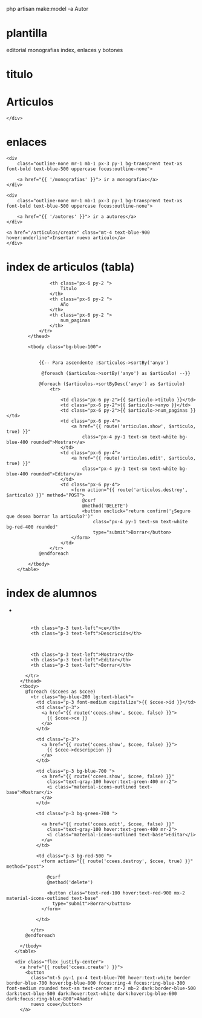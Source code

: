 php artisan make:model -a Autor

# plantilla

editorial monografias index, enlaces y botones

# titulo

<div class="flex flex-col items-center mt-4">
        <h1 class="mb-4 text-2xl font-semibold">Articulos</h1>

    </div>

# enlaces 


    <div
        class="outline-none mr-1 mb-1 px-3 py-1 bg-transprent text-xs font-bold text-blue-500 uppercase focus:outline-none">

        <a href="{{ '/monografias' }}"> ir a monografias</a>
    </div>

    <div
        class="outline-none mr-1 mb-1 px-3 py-1 bg-transprent text-xs font-bold text-blue-500 uppercase focus:outline-none">

        <a href="{{ '/autores' }}"> ir a autores</a>
    </div>

    <a href="/articulos/create" class="mt-4 text-blue-900 hover:underline">Insertar nuevo articulo</a>
    </div>


# index de articulos (tabla)

<div class="border border-gray-200 shadow">
        <table class="table-auto">
            <thead class="bg-blue-300">
                <tr>

                    <th class="px-6 py-2 ">
                        Titulo
                    </th>
                    <th class="px-6 py-2 ">
                        Año
                    </th>
                    <th class="px-6 py-2 ">
                        num_paginas
                    </th>
                </tr>
            </thead>

            <tbody class="bg-blue-100">


                {{-- Para ascendente :$articulos->sortBy('anyo')

                 @foreach ($articulos->sortBy('anyo') as $articulo) --}}

                @foreach ($articulos->sortByDesc('anyo') as $articulo)
                    <tr>

                        <td class="px-6 py-2">{{ $articulo->titulo }}</td>
                        <td class="px-6 py-2">{{ $articulo->anyo }}</td>
                        <td class="px-6 py-2">{{ $articulo->num_paginas }}</td>
                        <td class="px-6 py-4">
                            <a href="{{ route('articulos.show', $articulo, true) }}"
                                class="px-4 py-1 text-sm text-white bg-blue-400 rounded">Mostrar</a>
                        </td>
                        <td class="px-6 py-4">
                            <a href="{{ route('articulos.edit', $articulo, true) }}"
                                class="px-4 py-1 text-sm text-white bg-blue-400 rounded">Editar</a>
                        </td>
                        <td class="px-6 py-4">
                            <form action="{{ route('articulos.destroy', $articulo) }}" method="POST">
                                @csrf
                                @method('DELETE')
                                <button onclick="return confirm('¿Seguro que desea borrar la articulo?')"
                                    class="px-4 py-1 text-sm text-white bg-red-400 rounded"
                                    type="submit">Borrar</button>
                            </form>
                        </td>
                    </tr>
                @endforeach

            </tbody>
        </table>



# index  de alumnos

-  <table class="table text-gray-400 border-separate space-y-6 text-sm">
            <thead class="bg-blue-500 text-white">
              <tr>
                
                <th class="p-3 text-left">ce</th>
                <th class="p-3 text-left">Descrición</th>



                <th class="p-3 text-left">Mostrar</th>
                <th class="p-3 text-left">Editar</th>
                <th class="p-3 text-left">Borrar</th>

              </tr>
            </thead>
            <tbody>
              @foreach ($ccees as $ccee)
                <tr class="bg-blue-200 lg:text-black">
                  <td class="p-3 font-medium capitalize">{{ $ccee->id }}</td>
                  <td class="p-3">
                    <a href="{{ route('ccees.show', $ccee, false) }}">
                      {{ $ccee->ce }}
                    </a>
                  </td>

                  <td class="p-3">
                    <a href="{{ route('ccees.show', $ccee, false) }}">
                      {{ $ccee->descripcion }}
                    </a>
                  </td>

                  <td class="p-3 bg-blue-700 ">
                    <a href="{{ route('ccees.show', $ccee, false) }}"
                      class="text-gray-100 hover:text-green-400 mr-2">
                      <i class="material-icons-outlined text-base">Mostrar</i>
                    </a>
                  </td>

                  <td class="p-3 bg-green-700 ">

                    <a href="{{ route('ccees.edit', $ccee, false) }}"
                      class="text-gray-100 hover:text-green-400 mr-2">
                      <i class="material-icons-outlined text-base">Editar</i>
                    </a>
                  </td>

                  <td class="p-3 bg-red-500 ">
                    <form action="{{ route('ccees.destroy', $ccee, true) }}" method="post">

                      @csrf
                      @method('delete')

                      <button class="text-red-100 hover:text-red-900 mx-2 material-icons-outlined text-base"
                        type="submit">Borrar</button>
                    </form>

                  </td>

                </tr>
              @endforeach

            </tbody>
          </table>

          <div class="flex justify-center">
            <a href="{{ route('ccees.create') }}">
              <button
                class="mt-5 py-1 px-4 text-blue-700 hover:text-white border border-blue-700 hover:bg-blue-800 focus:ring-4 focus:ring-blue-300 font-medium rounded text-sm text-center mr-2 mb-2 dark:border-blue-500 dark:text-blue-500 dark:hover:text-white dark:hover:bg-blue-600 dark:focus:ring-blue-800">Añadir
                nuevo ccee</button>
            </a>

